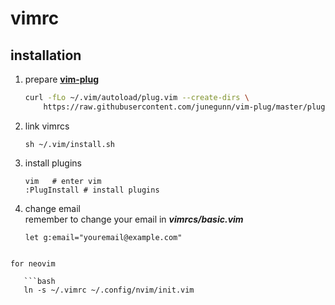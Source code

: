# vimrc

## installation
1. prepare **[vim-plug](https://github.com/junegunn/vim-plug)**
	```bash
	curl -fLo ~/.vim/autoload/plug.vim --create-dirs \
	    https://raw.githubusercontent.com/junegunn/vim-plug/master/plug.vim
	```
2. link vimrcs  
	```
	sh ~/.vim/install.sh
	```
3. install plugins  
	```
	vim   # enter vim
	:PlugInstall # install plugins
	```

4. change email  
	remember to change your email in ***vimrcs/basic.vim***  
   
   ```
   let g:email="youremail@example.com"
```
   
for neovim
   
   ```bash
   ln -s ~/.vimrc ~/.config/nvim/init.vim
   ```

